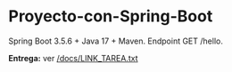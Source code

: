 # Proyecto-con-Spring-Boot
Spring Boot 3.5.6 + Java 17 + Maven. Endpoint GET /hello.

**Entrega:** ver [/docs/LINK_TAREA.txt](./docs/LINK_TAREA.txt)

